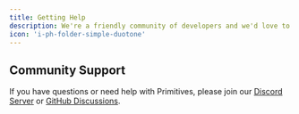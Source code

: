 ```yaml
---
title: Getting Help
description: We're a friendly community of developers and we'd love to help.
icon: 'i-ph-folder-simple-duotone'
---
```


## Community Support

If you have questions or need help with Primitives, please join our [Discord Server](https://chat.productdevbook.com) or [GitHub Discussions](https://github.com/oku-ui/primitives/discussions).
